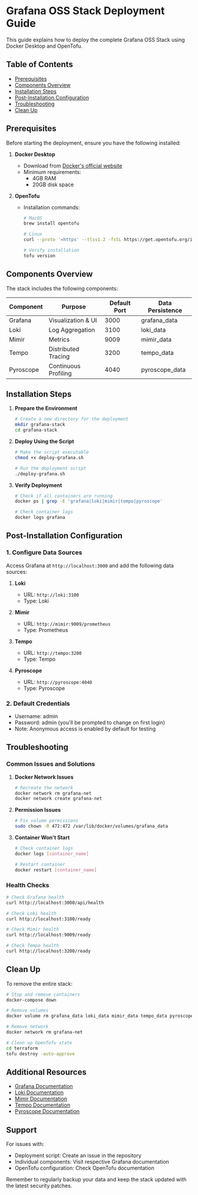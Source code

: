 # Grafana OSS Stack Deployment Guide

This guide explains how to deploy the complete Grafana OSS Stack using Docker Desktop and OpenTofu.

## Table of Contents
- [Prerequisites](#prerequisites)
- [Components Overview](#components-overview)
- [Installation Steps](#installation-steps)
- [Post-Installation Configuration](#post-installation-configuration)
- [Troubleshooting](#troubleshooting)
- [Clean Up](#clean-up)

## Prerequisites

Before starting the deployment, ensure you have the following installed:

1. **Docker Desktop**
   - Download from [Docker's official website](https://www.docker.com/products/docker-desktop)
   - Minimum requirements:
     - 4GB RAM
     - 20GB disk space

2. **OpenTofu**
   - Installation commands:
     ```bash
     # MacOS
     brew install opentofu

     # Linux
     curl --proto '=https' --tlsv1.2 -fsSL https://get.opentofu.org/install-opentofu.sh | bash

     # Verify installation
     tofu version
     ```

## Components Overview

The stack includes the following components:

| Component  | Purpose                  | Default Port | Data Persistence |
|-----------|--------------------------|--------------|------------------|
| Grafana   | Visualization & UI       | 3000        | grafana_data    |
| Loki      | Log Aggregation         | 3100        | loki_data       |
| Mimir     | Metrics                 | 9009        | mimir_data      |
| Tempo     | Distributed Tracing     | 3200        | tempo_data      |
| Pyroscope | Continuous Profiling    | 4040        | pyroscope_data  |

## Installation Steps

1. **Prepare the Environment**
   ```bash
   # Create a new directory for the deployment
   mkdir grafana-stack
   cd grafana-stack
   ```

2. **Deploy Using the Script**
   ```bash
   # Make the script executable
   chmod +x deploy-grafana.sh

   # Run the deployment script
   ./deploy-grafana.sh
   ```

3. **Verify Deployment**
   ```bash
   # Check if all containers are running
   docker ps | grep -E 'grafana|loki|mimir|tempo|pyroscope'

   # Check container logs
   docker logs grafana
   ```

## Post-Installation Configuration

### 1. Configure Data Sources

Access Grafana at `http://localhost:3000` and add the following data sources:

1. **Loki**
   - URL: `http://loki:3100`
   - Type: Loki

2. **Mimir**
   - URL: `http://mimir:9009/prometheus`
   - Type: Prometheus

3. **Tempo**
   - URL: `http://tempo:3200`
   - Type: Tempo

4. **Pyroscope**
   - URL: `http://pyroscope:4040`
   - Type: Pyroscope

### 2. Default Credentials
- Username: admin
- Password: admin (you'll be prompted to change on first login)
- Note: Anonymous access is enabled by default for testing

## Troubleshooting

### Common Issues and Solutions

1. **Docker Network Issues**
   ```bash
   # Recreate the network
   docker network rm grafana-net
   docker network create grafana-net
   ```

2. **Permission Issues**
   ```bash
   # Fix volume permissions
   sudo chown -R 472:472 /var/lib/docker/volumes/grafana_data
   ```

3. **Container Won't Start**
   ```bash
   # Check container logs
   docker logs [container_name]

   # Restart container
   docker restart [container_name]
   ```

### Health Checks
```bash
# Check Grafana health
curl http://localhost:3000/api/health

# Check Loki health
curl http://localhost:3100/ready

# Check Mimir health
curl http://localhost:9009/ready

# Check Tempo health
curl http://localhost:3200/ready
```

## Clean Up

To remove the entire stack:

```bash
# Stop and remove containers
docker-compose down

# Remove volumes
docker volume rm grafana_data loki_data mimir_data tempo_data pyroscope_data

# Remove network
docker network rm grafana-net

# Clean up OpenTofu state
cd terraform
tofu destroy -auto-approve
```

## Additional Resources

- [Grafana Documentation](https://grafana.com/docs/)
- [Loki Documentation](https://grafana.com/docs/loki/latest/)
- [Mimir Documentation](https://grafana.com/docs/mimir/latest/)
- [Tempo Documentation](https://grafana.com/docs/tempo/latest/)
- [Pyroscope Documentation](https://grafana.com/docs/pyroscope/latest/)

## Support

For issues with:
- Deployment script: Create an issue in the repository
- Individual components: Visit respective Grafana documentation
- OpenTofu configuration: Check OpenTofu documentation

Remember to regularly backup your data and keep the stack updated with the latest security patches.
